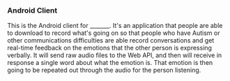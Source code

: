 ### Android Client

This is the Android client for _______. It's an application that people are able to download to record what's going on so that people who have Autism or other communications difficulties are able record conversations and get real-time feedback on the emotions that the other person is expressing verbally. It will send raw audio files to the Web API, and then will receive in response a single word about what the emotion is. That emotion is then going to be repeated out through the audio for the person listening.


